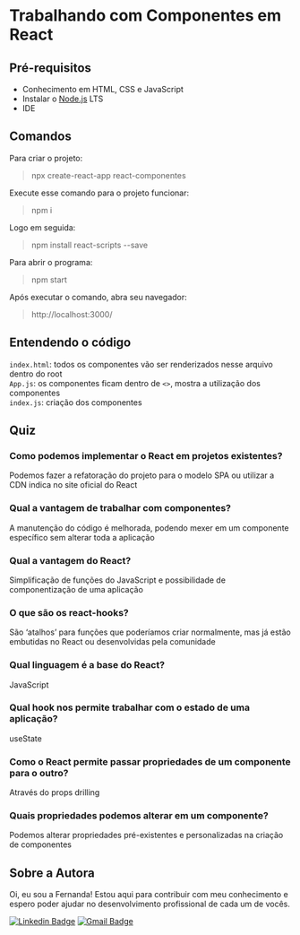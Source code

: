 # Trabalhando com Componentes em React
## Pré-requisitos
- Conhecimento em HTML, CSS e JavaScript
- Instalar o [Node.js](https://nodejs.org/pt-br/download/) LTS
- IDE

## Comandos
Para criar o projeto:
>npx create-react-app react-componentes

Execute esse comando para o projeto funcionar:
>npm i 

Logo em seguida:
>npm install react-scripts --save

Para abrir o programa:
>npm start

Após executar o comando, abra seu navegador:
>http://localhost:3000/

## Entendendo o código 
`index.html`: todos os componentes vão ser renderizados nesse arquivo dentro do root <br> 
`App.js`: os componentes ficam dentro de `<>`, mostra a utilização dos componentes <br>
`index.js`: criação dos componentes <br>

## Quiz
### Como podemos implementar o React em projetos existentes?
Podemos fazer a refatoração do projeto para o modelo SPA ou utilizar a CDN indica no site oficial do React

### Qual a vantagem de trabalhar com componentes?
A manutenção do código é melhorada, podendo mexer em um componente específico sem alterar toda a aplicação

### Qual a vantagem do React?
Simplificação de funções do JavaScript e possibilidade de componentização de uma aplicação

### O que são os react-hooks?
São ‘atalhos’ para funções que poderíamos criar normalmente, mas já estão embutidas no React ou desenvolvidas pela comunidade

### Qual linguagem é a base do React?
JavaScript

### Qual hook nos permite trabalhar com o estado de uma aplicação?
useState

### Como o React permite passar propriedades de um componente para o outro?
Através do props drilling

### Quais propriedades podemos alterar em um componente?
Podemos alterar propriedades pré-existentes e personalizadas na criação de componentes

## Sobre a Autora
Oi, eu sou a Fernanda! Estou aqui para contribuir com meu conhecimento e espero poder ajudar no desenvolvimento profissional de cada um de vocês.

[![Linkedin Badge](https://img.shields.io/badge/-Fernanda_Maki_Hirose-blue?style=flat-square&logo=Linkedin&logoColor=white&link=https://www.linkedin.com/in/fernanda-maki-hirose-801117208/)](https://www.linkedin.com/in/fernanda-maki-hirose-801117208/)  [![Gmail Badge](https://img.shields.io/badge/-femahi2020@gmail.com-c14438?style=flat-square&logo=Gmail&logoColor=white&link=mailto:femahi2020@gmail.com)](mailto:femahi2020@gmail.com)
